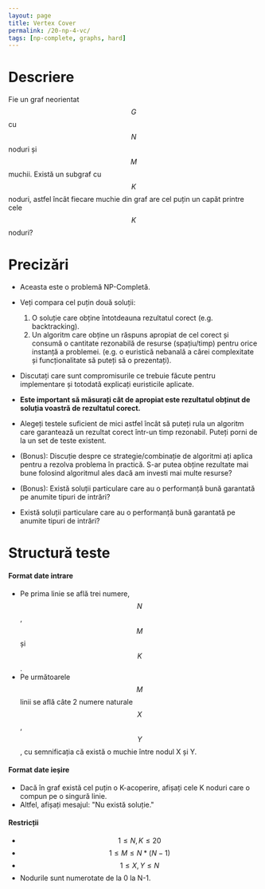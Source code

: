 ```yaml
---
layout: page
title: Vertex Cover
permalink: /20-np-4-vc/
tags: [np-complete, graphs, hard]
---
```


# Descriere

Fie un graf neorientat $$G$$ cu $$N$$ noduri și $$M$$ muchii. Există un subgraf cu $$K$$ noduri, astfel încât 
fiecare muchie din graf are cel puțin un capăt printre cele $$K$$ noduri?

# Precizări

- Aceasta este o problemă NP-Completă.
- Veți compara cel puțin două soluții:
    1. O soluție care obține întotdeauna rezultatul corect (e.g. backtracking).
    2. Un algoritm care obține un răspuns apropiat de cel corect și consumă o cantitate rezonabilă de resurse (spațiu/timp) pentru orice instanță a problemei. (e.g. o euristică nebanală a cărei complexitate și funcționalitate să puteți să o prezentați).

- Discutați care sunt compromisurile ce trebuie făcute pentru implementare și totodată explicați euristicile aplicate.
- **Este important să măsurați cât de apropiat este rezultatul obținut de soluția voastră de rezultatul corect.**
- Alegeți testele suficient de mici astfel încât să puteți rula un algoritm care garantează un rezultat corect într-un timp rezonabil.
  Puteți porni de la un set de teste existent.

- (Bonus): Discuție despre ce strategie/combinație de algoritmi ați aplica pentru a rezolva problema în practică.
  S-ar putea obține rezultate mai bune folosind algoritmul ales dacă am investi mai multe resurse?

- (Bonus): Există soluții particulare care au o performanță bună garantată pe anumite tipuri de intrări?

- Există soluții particulare care au o performanță bună garantată pe anumite tipuri de intrări?

# Structură teste

#### Format date intrare

- Pe prima linie se află trei numere, $$N$$, $$M$$ și $$K$$.
- Pe următoarele $$M$$ linii se află câte 2 numere naturale $$X$$, $$Y$$, cu semnificația că există o muchie între nodul X și Y.

#### Format date ieșire

- Dacă în graf există cel puțin o K-acoperire, afișați cele K noduri care o compun pe o singură linie.
- Altfel, afișați mesajul: "Nu există soluție."

#### Restricții

- $$ 1 \leq N, K \leq 20$$
- $$ 1 \leq M \leq N*(N-1)$$
- $$ 1 \leq X, Y \leq N$$
- Nodurile sunt numerotate de la 0 la N-1.
